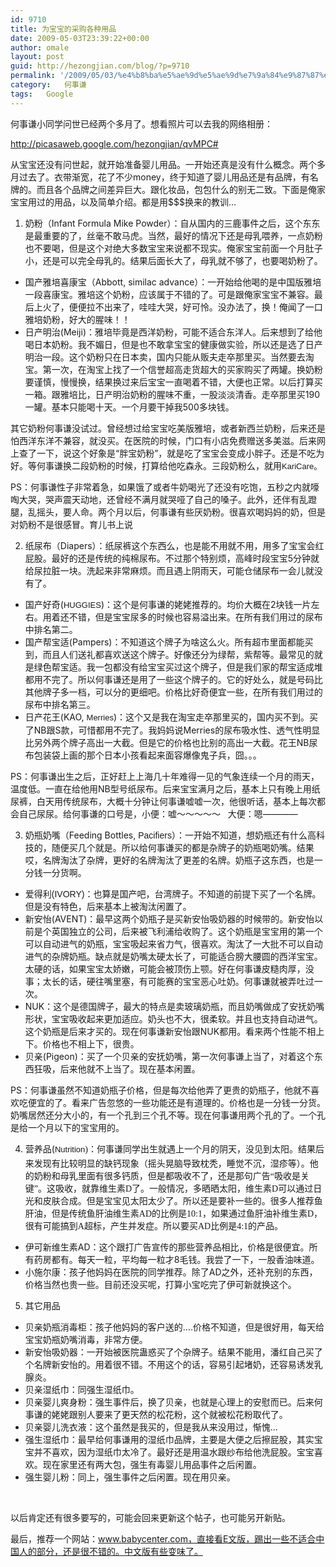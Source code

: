 ```yaml
---
id: 9710
title: 为宝宝的采购各种用品
date: 2009-05-03T23:39:22+00:00
author: omale
layout: post
guid: http://hezongjian.com/blog/?p=9710
permalink: '/2009/05/03/%e4%b8%ba%e5%ae%9d%e5%ae%9d%e7%9a%84%e9%87%87%e8%b4%ad%e5%90%84%e7%a7%8d%e7%94%a8%e5%93%81/'
category:   何事谦  
tags:   Google
---
```

何事谦小同学问世已经两个多月了。想看照片可以去我的网络相册：

<http://picasaweb.google.com/hezongjian/qvMPC#>

从宝宝还没有问世起，就开始准备婴儿用品。一开始还真是没有什么概念。两个多月过去了。衣带渐宽，花了不少money，终于知道了婴儿用品还是有品牌，有名牌的。而且各个品牌之间差异巨大。跟化妆品，包包什么的别无二致。下面是俺家宝宝用过的用品，以及简单介绍。都是用$$$换来的教训&#8230;

1. 奶粉（Infant&nbsp;Formula Mike Powder）：自从国内的三鹿事件之后，这个东东是最重要的了，丝毫不敢马虎。当然，最好的情况下还是母乳喂养，一点奶粉也不要喝，但是这个对绝大多数宝宝来说都不现实。俺家宝宝前面一个月肚子小，还是可以完全母乳的。结果后面长大了，母乳就不够了，也要喝奶粉了。

  * 国产雅培喜康宝（Abbott,&nbsp;similac advance）：一开始给他喝的是中国版雅培一段喜康宝。雅培这个奶粉，应该属于不错的了。可是跟俺家宝宝不兼容。最后上火了，便便拉不出来了，哇哇大哭，好可怜。没办法了，换！俺闻了一口雅培奶粉，好大的腥味！！
  * 日产明治(Meiji)：雅培毕竟是西洋奶粉，可能不适合东洋人。后来想到了给他喝日本奶粉。我不媚日，但是也不敢拿宝宝的健康做实验，所以还是选了日产明治一段。这个奶粉只在日本卖，国内只能从贩夫走卒那里买。当然要去淘宝。第一次，在淘宝上找了一个信誉超高走货超大的买家购买了两罐。换奶粉要谨慎，慢慢换，结果换过来后宝宝一直喝着不错，大便也正常。以后打算买一箱。跟雅培比，日产明治奶粉的腥味不重，一股淡淡清香。走卒那里买190一罐。基本只能喝十天。一个月要干掉我500多块钱。

其它奶粉何事谦没试过。曾经想过给宝宝吃美版雅培，或者新西兰奶粉，后来还是怕西洋东洋不兼容，就没买。在医院的时候，门口有小店免费赠送多美滋。后来网上查了一下，说这个好象是&ldquo;胖宝奶粉&rdquo;，就是吃了宝宝会变成小胖子。还是不吃为好。等何事谦换二段奶粉的时候，打算给他吃森永。三段奶粉么，就用<span style="font-family: Arial; font-size: 13px; line-height: normal; border-collapse: collapse; white-space: pre; -webkit-border-horizontal-spacing: 2px; -webkit-border-vertical-spacing: 2px;">KariCare。</span>

PS：何事谦性子非常着急，如果饿了或者牛奶喝光了还没有吃饱，五秒之内就嚎啕大哭，哭声震天动地，还曾经不满月就哭哑了自己的嗓子。此外，还伴有乱蹬腿，乱摇头，要人命。两个月以后，何事谦有些厌奶粉。很喜欢喝妈妈的奶，但是对奶粉不是很感冒。育儿书上说

2. 纸尿布（Diapers）：纸尿裤这个东西么，也是能不用就不用，用多了宝宝会红屁股。最好的还是传统的纯棉尿布。不过那个特别烦，高峰时段宝宝5分钟就给尿拉脏一块。洗起来非常麻烦。而且遇上阴雨天，可能仓储尿布一会儿就没有了。

  * 国产好奇(<span style="font-family: Arial; font-size: 13px; line-height: normal; border-collapse: collapse; white-space: pre; -webkit-border-horizontal-spacing: 2px; -webkit-border-vertical-spacing: 2px; ">HUGGIES</span>)：这个是何事谦的姥姥推荐的。均价大概在2块钱一片左右。用着还不错，但是宝宝尿多的时候也容易溢出来。在所有我们用过的尿布中排名第二。
  * 国产帮宝适(Pampers)：不知道这个牌子为啥这么火。所有超市里面都能买到，而且人们送礼都喜欢送这个牌子。好像还分为绿帮，紫帮等。最常见的就是绿色帮宝适。我一包都没有给宝宝买过这个牌子，但是我们家的帮宝适成堆都用不完了。所以何事谦还是用了一些这个牌子的。它的好处么，就是号码比其他牌子多一档，可以分的更细吧。价格比好奇便宜一些，在所有我们用过的尿布中排名第三。
  * 日产花王(KAO,&nbsp;<span style="font-family: arial; font-size: 13px; line-height: 19px; ">Merries</span>)：这个又是我在淘宝走卒那里买的，国内买不到。买了NB跟S款，可惜都用不完了。我妈妈说Merries的尿布吸水性、透气性明显比另外两个牌子高出一大截。但是它的价格也比别的高出一大截。花王NB尿布包装袋上画的那个日本小孩看起来面容爆像鬼子兵，囧。。。

PS：何事谦出生之后，正好赶上上海几十年难得一见的气象连续一个月的雨天，温度低。一直在给他用NB型号纸尿布。后来宝宝满月之后，基本上只有晚上用纸尿裤，白天用传统尿布，大概十分钟让何事谦嘘嘘一次，他很听话，基本上每次都会自己尿尿。给何事谦的口号是，小便：嘘～～～～～ &nbsp;&nbsp;大便：嗯&mdash;&mdash;&mdash;&mdash;

3. 奶瓶奶嘴（Feeding Bottles,&nbsp;<span style="font-family: Arial; ">Pacifiers<span style="font-family: Verdana; ">）：一开始不知道，想奶瓶还有什么高科技的，随便买几个就是。所以给何事谦买的都是杂牌子的奶瓶喝奶嘴。结果哎，名牌淘汰了杂牌，更好的名牌淘汰了更差的名牌。奶瓶子这东西，也是一分钱一分货啊。</span></span>

  * <span style="font-family: Arial;">爱得利(IVORY)：也算是国产吧，台湾牌子。不知道的前提下买了一个名牌。但是没有特色，后来基本上被淘汰闲置了。</span>
  * 新安怡(AVENT)：最早这两个奶瓶子是买新安怡吸奶器的时候带的。新安怡以前是个英国独立的公司，后来被飞利浦给收购了。这个奶瓶是宝宝用的第一个可以自动进气的奶瓶，宝宝吸起来省力气，很喜欢。淘汰了一大批不可以自动进气的杂牌奶瓶。缺点就是奶嘴太硬太长了，可能适合膀大腰圆的西洋宝宝。太硬的话，如果宝宝太娇嫩，可能会被顶伤上颚。好在何事谦皮糙肉厚，没事；太长的话，硬往嘴里塞，有可能赛的宝宝恶心吐奶。何事谦就被弄吐过一次。
  * NUK：这个是德国牌子，最大的特点是卖玻璃奶瓶，而且奶嘴做成了安抚奶嘴形状，宝宝吸收起来更加适应。奶头也不大，很柔软。并且也支持自动进气。这个奶瓶是后来才买的。现在何事谦新安怡跟NUK都用。看来两个性能不相上下。价格也不相上下，很贵。
  * 贝亲(Pigeon)：买了一个贝亲的安抚奶嘴，第一次何事谦上当了，对着这个东西狂吸，后来他就不上当了。现在基本闲置。

PS：何事谦虽然不知道奶瓶子价格，但是每次给他弄了更贵的奶瓶子，他就不喜欢吃便宜的了。看来广告忽悠的一些功能还是有道理的。价格也是一分钱一分货。奶嘴居然还分大小的，有一个孔到三个孔不等。现在何事谦用两个孔的了。一个孔是给一个月以下的宝宝用的。



4. 营养品(<span style="font-family: Arial; font-size: 13px; line-height: normal; border-collapse: collapse; white-space: pre; -webkit-border-horizontal-spacing: 2px; -webkit-border-vertical-spacing: 2px;">Nutrition<span style="border-collapse: separate; font-family: Verdana; font-size: 14px; white-space: normal; -webkit-border-horizontal-spacing: 0px; -webkit-border-vertical-spacing: 0px; line-height: 22px;">)：何事谦同学出生就遇上一个月的阴天，没见到太阳。结果后来发现有比较明显的缺钙现象（摇头晃脑导致枕秃，睡觉不沉，湿疹等）。他的奶粉和母乳里面有很多钙质，但是都吸收不了，还是那句广告&ldquo;吸收是关键&rdquo;。这吸收，就靠维生素D了。一般情况，多晒晒太阳，维生素D可以通过日光和皮肤合成。但是宝宝见太阳太少了。所以还是要补一些的。很多人推荐鱼肝油，但是传统鱼肝油维生素AD的比例是10:1，如果通过鱼肝油补维生素D，很有可能搞到A超标，产生并发症。所以要买AD比例是4:1的产品。</span></span>

  * 伊可新维生素AD：这个跟打广告宣传的那些营养品相比，价格是很便宜。所有药房都有。每天一粒，平均每一粒才8毛钱。我尝了一下，一股香油味道。
  * 小施尔康：孩子他妈妈在医院的同学推荐。除了AD之外，还补充别的东西，价格当然也贵一些。目前还没买呢，打算小宝吃完了伊可新就换这个。

5. 其它用品

  * 贝亲奶瓶消毒柜：孩子他妈妈的客户送的&#8230;.价格不知道，但是很好用，每天给宝宝奶瓶奶嘴消毒，非常方便。
  * 新安怡吸奶器：一开始被医院蛊惑买了个杂牌子。结果不能用，潘红自己买了个名牌新安怡的。用着很不错。不用这个的话，容易引起堵奶，还容易诱发乳腺炎。
  * 贝亲湿纸巾：同强生湿纸巾。
  * 贝亲婴儿爽身粉：强生事件后，换了贝亲，也就是心理上的安慰而已。后来何事谦的姥姥跟别人要来了更天然的松花粉，这个就被松花粉取代了。
  * 贝亲婴儿洗衣液：这个虽然是我买的，但是我从来没用过，惭愧&#8230;
  * 强生湿纸巾：最早给何事谦用的湿纸巾品牌，主要是大便之后擦屁股，其实宝宝并不喜欢，因为湿纸巾太冷了。最好还是用温水跟纱布给他洗屁股。宝宝喜欢。现在家里还有两大包，强生有毒婴儿用品事件之后闲置。
  * 强生婴儿粉：同上，强生事件之后闲置。现在用贝亲。

&nbsp;

以后肯定还有很多要写的，可能会回来更新这个帖子，也可能另开新贴。

最后，推荐一个网站：www.babycenter.com，直接看E文版，踢出一些不适合中国人的部分，还是很不错的。中文版有些变味了。